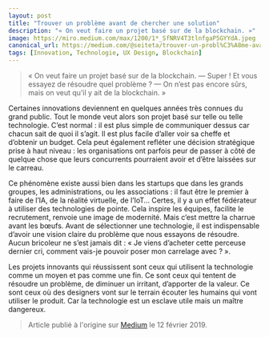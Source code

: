 ```yaml
---
layout: post
title: "Trouver un problème avant de chercher une solution"
description: "« On veut faire un projet basé sur de la blockchain. »"
image: https://miro.medium.com/max/1200/1*_SfNRV4T3tlnfgaP5GYYdA.jpeg
canonical_url: https://medium.com/@seiteta/trouver-un-probl%C3%A8me-avant-de-chercher-une-solution-d3e8e5ebf496
tags: [Innovation, Technologie, UX Design, Blockchain]
---
```


> « On veut faire un projet basé sur de la blockchain.
— Super ! Et vous essayez de résoudre quel problème ?
— On n’est pas encore sûrs, mais on veut qu’il y ait de la blockchain. »

Certaines innovations deviennent en quelques années très connues du grand public. Tout le monde veut alors son projet basé sur telle ou telle technologie. C’est normal : il est plus simple de communiquer dessus car chacun sait de quoi il s’agit. Il est plus facile d’aller voir sa cheffe et d’obtenir un budget. Cela peut également refléter une décision stratégique prise à haut niveau : les organisations ont parfois peur de passer à côté de quelque chose que leurs concurrents pourraient avoir et d’être laissées sur le carreau.

Ce phénomène existe aussi bien dans les startups que dans les grands groupes, les administrations, ou les associations : il faut être le premier à faire de l’IA, de la réalité virtuelle, de l’IoT… Certes, il y a un effet fédérateur à utiliser des technologies de pointe. Cela inspire les équipes, facilite le recrutement, renvoie une image de modernité. Mais c’est mettre la charrue avant les bœufs. Avant de sélectionner une technologie, il est indispensable d’avoir une vision claire du problème que nous essayons de résoudre. Aucun bricoleur ne s’est jamais dit : « Je viens d’acheter cette perceuse dernier cri, comment vais-je pouvoir poser mon carrelage avec ? ».

Les projets innovants qui réussissent sont ceux qui utilisent la technologie comme un moyen et pas comme une fin. Ce sont ceux qui tentent de résoudre un problème, de diminuer un irritant, d’apporter de la valeur. Ce sont ceux où des designers vont sur le terrain écouter les humains qui vont utiliser le produit. Car la technologie est un esclave utile mais un maître dangereux.

> Article publié à l'origine sur [Medium](https://medium.com/@seiteta/trouver-un-probl%C3%A8me-avant-de-chercher-une-solution-d3e8e5ebf496) le 12 février 2019.
